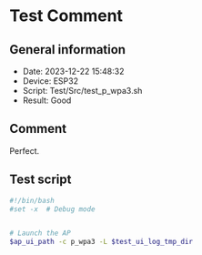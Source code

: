 # Test Comment

## General information

- Date:       2023-12-22 15:48:32
- Device:     ESP32
- Script:     Test/Src/test_p_wpa3.sh
- Result:     Good

## Comment

Perfect.

## Test script

```bash
#!/bin/bash
#set -x  # Debug mode


# Launch the AP
$ap_ui_path -c p_wpa3 -L $test_ui_log_tmp_dir

```
